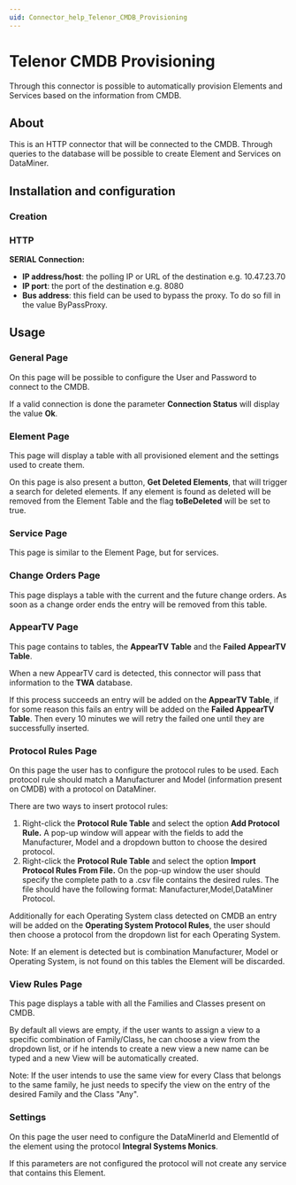 ```yaml
---
uid: Connector_help_Telenor_CMDB_Provisioning
---
```


# Telenor CMDB Provisioning

Through this connector is possible to automatically provision Elements and Services based on the information from CMDB.

## About

This is an HTTP connector that will be connected to the CMDB. Through queries to the database will be possible to create Element and Services on DataMiner.

## Installation and configuration

### Creation

### HTTP

**SERIAL Connection:**

- **IP address/host**: the polling IP or URL of the destination e.g. 10.47.23.70
- **IP port**: the port of the destination e.g. 8080
- **Bus address**: this field can be used to bypass the proxy. To do so fill in the value ByPassProxy.

## Usage

### General Page

On this page will be possible to configure the User and Password to connect to the CMDB.

If a valid connection is done the parameter **Connection Status** will display the value **Ok**.

### Element Page

This page will display a table with all provisioned element and the settings used to create them.

On this page is also present a button, **Get Deleted Elements**, that will trigger a search for deleted elements. If any element is found as deleted will be removed from the Element Table and the flag **toBeDeleted** will be set to true.

### Service Page

This page is similar to the Element Page, but for services.

### Change Orders Page

This page displays a table with the current and the future change orders. As soon as a change order ends the entry will be removed from this table.

### AppearTV Page

This page contains to tables, the **AppearTV** **Table** and the **Failed AppearTV Table**.

When a new AppearTV card is detected, this connector will pass that information to the **TWA** database.

If this process succeeds an entry will be added on the **AppearTV Table**, if for some reason this fails an entry will be added on the **Failed AppearTV Table**. Then every 10 minutes we will retry the failed one until they are successfully inserted.

### Protocol Rules Page

On this page the user has to configure the protocol rules to be used. Each protocol rule should match a Manufacturer and Model (information present on CMDB) with a protocol on DataMiner.

There are two ways to insert protocol rules:

1. Right-click the **Protocol Rule Table** and select the option **Add Protocol Rule.** A pop-up window will appear with the fields to add the Manufacturer, Model and a dropdown button to choose the desired protocol.
1. Right-click the **Protocol Rule Table** and select the option **Import Protocol Rules From File.** On the pop-up window the user should specify the complete path to a .csv file contains the desired rules. The file should have the following format: Manufacturer,Model,DataMiner Protocol.

Additionally for each Operating System class detected on CMDB an entry will be added on the **Operating System Protocol Rules**, the user should then choose a protocol from the dropdown list for each Operating System.

Note: If an element is detected but is combination Manufacturer, Model or Operating System, is not found on this tables the Element will be discarded.

### View Rules Page

This page displays a table with all the Families and Classes present on CMDB.

By default all views are empty, if the user wants to assign a view to a specific combination of Family/Class, he can choose a view from the dropdown list, or if he intends to create a new view a new name can be typed and a new View will be automatically created.

Note: If the user intends to use the same view for every Class that belongs to the same family, he just needs to specify the view on the entry of the desired Family and the Class "Any".

### Settings

On this page the user need to configure the DataMinerId and ElementId of the element using the protocol **Integral Systems Monics**.

If this parameters are not configured the protocol will not create any service that contains this Element.
